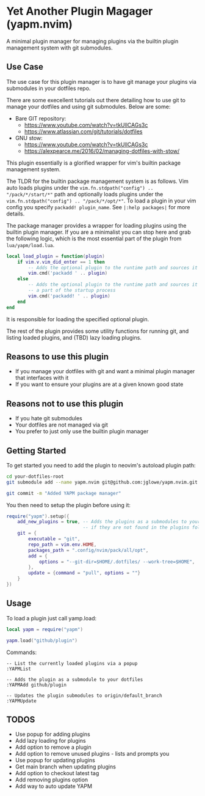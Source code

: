 # Yet Another Plugin Magager (yapm.nvim)

A minimal plugin manager for managing plugins via the builtin plugin management
system with git submodules.

## Use Case

The use case for this plugin manager is to have git manage your plugins via
submodules in your dotfiles repo.

There are some execellent tutorials out there detailing how to use git to manage
your dotfiles and using git submodules. Below are some:

- Bare GIT repository:
  - https://www.youtube.com/watch?v=tkUllCAGs3c
  - https://www.atlassian.com/git/tutorials/dotfiles
- GNU stow:
  - https://www.youtube.com/watch?v=tkUllCAGs3c
  - https://alexpearce.me/2016/02/managing-dotfiles-with-stow/

This plugin essentially is a glorified wrapper for vim's builtin package
management system.

The TLDR for the builtin package management system is as
follows. Vim auto loads plugins under the
`vim.fn.stdpath("config") .. "/pack/*/start/*"` path and optionally loads
plugins under the `vim.fn.stdpath("config") .. "/pack/*/opt/*"`. To load a
plugin in your vim config you specify `packadd! plugin_name`. See
`|:help packages|` for more details.

The package manager provides a wrapper for loading plugins using the builtin
plugin manager. If you are a minimalist you can stop here and grab the following
logic, which is the most essential part of the plugin from `lua/yapm/load.lua`.

```lua
local load_plugin = function(plugin)
    if vim.v.vim_did_enter == 1 then
        -- Adds the optional plugin to the runtime path and sources it now
        vim.cmd('packadd ' .. plugin)
    else
        -- Adds the optional plugin to the runtime path and sources it later as
        -- a part of the startup process
        vim.cmd('packadd! ' .. plugin)
    end
end
```

It is responsible for loading the specified optional plugin.

The rest of the plugin provides some utility functions for running git, and
listing loaded plugins, and (TBD) lazy loading plugins.

## Reasons to use this plugin
- If you manage your dotfiles with git and want a minimal plugin manager that
  interfaces with it
- If you want to ensure your plugins are at a given known good state

## Reasons not to use this plugin
- If you hate git submodules
- Your dotfiles are not managed via git
- You prefer to just only use the builtin plugin manager

## Getting Started

To get started you need to add the plugin to neovim's autoload plugin path:
```bash
cd your-dotfiles-root
git submodule add --name yapm.nvim git@github.com:jglowe/yapm.nvim.git .config/nvim/pack/all/start/yapm.nvim

git commit -m "Added YAPM package manager"
```

You then need to setup the plugin before using it:
```lua
require("yapm").setup({
    add_new_plugins = true, -- Adds the plugins as a submodules to your dotfiles
                            -- if they are not found in the plugins folder
    git = {
        executable = "git",
        repo_path = vim.env.HOME,
        packages_path = ".config/nvim/pack/all/opt",
        add = {
            options = "--git-dir=$HOME/.dotfiles/ --work-tree=$HOME",
        },
        update = {command = "pull", options = ""}
    }
})
```

## Usage

To load a plugin just call yamp.load:
```lua
local yapm = require("yapm")

yapm.load("github/plugin")
```

Commands:
```
-- List the currently loaded plugins via a popup
:YAPMList

-- Adds the plugin as a submodule to your dotfiles
:YAPMAdd github/plugin

-- Updates the plugin submodules to origin/default_branch
:YAPMUpdate

```

## TODOS
- Use popup for adding plugins
- Add lazy loading for plugins
- Add option to remove a plugin
- Add option to remove unused plugins - lists and prompts you
- Use popup for updating plugins
- Get main branch when updating plugins
- Add option to checkout latest tag
- Add removing plugins option
- Add way to auto update YAPM
